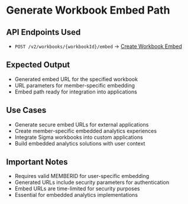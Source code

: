 # Generate Workbook Embed Path

## API Endpoints Used

- `POST /v2/workbooks/{workbookId}/embed` → [Create Workbook Embed](https://help.sigmacomputing.com/reference/createworkbookembed)

## Expected Output

- Generated embed URL for the specified workbook
- URL parameters for member-specific embedding
- Embed path ready for integration into applications

## Use Cases

- Generate secure embed URLs for external applications
- Create member-specific embedded analytics experiences
- Integrate Sigma workbooks into custom applications
- Build embedded analytics solutions with user context

## Important Notes

- Requires valid MEMBERID for user-specific embedding
- Generated URLs include security parameters for authentication
- Embed URLs are time-limited for security purposes
- Essential for embedded analytics implementations